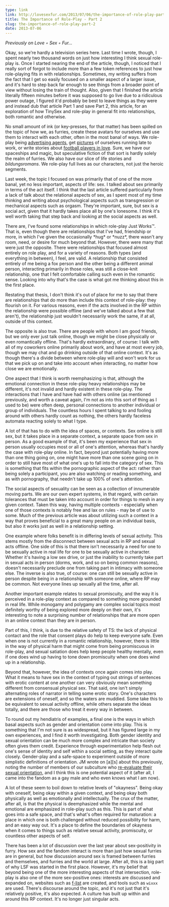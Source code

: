 ```yaml
---
type: link
link: http://lovesexfur.com/2013/07/06/the-importance-of-role-play-part-2/
title: The Importance of Role-Play - Part 2
slug: the-importance-of-role-play-part-2
date: 2013-07-06
---
```


*Previously on Love ◦ Sex ◦ Fur...*

Okay, so we're hardly a television series here.  Last time I wrote, though, I
spent nearly two thousand words on just how interesting I think sexual role-play
is.  Once I started nearing the end of the article, though, I noticed that I
really sort of forgot to include more than a few token references to just how
role-playing fits in with relationships.  Sometimes, my writing suffers from the
fact that I get so easily focused on a smaller aspect of a larger issue, and
it's hard to step back far enough to see things from a broader point of view
without losing the train of thought.  Also, given that I finished the article
literally fifteen minutes before it was supposed to go live due to a ridiculous
power outage, I figured it'd probably be best to leave things as they were and
instead dub that article Part 1 and save Part 2, this article, for an
exploration of how TinySex and role-play in general fit into relationships, both
romantic and otherwise.<!--more-->

No small amount of ink (or key-presses, for that matter) has been spilled on the
topic of how we, as furries, create these avatars for ourselves and use them to
interact with each other, often in the most banal of ways.  We role-play being
[advertising agents][2], get [pictures][1] of ourselves running late to work, or
write stories about [football players in love][3].  Sure, we have our spaceships
and magic, but speculative fiction of that sort is hardly solely the realm of
furries.  We also have our slice of life stories and *bildungsromans*.  We
role-play full lives as our characters, not just the heroic segments.

Last week, the topic I focused on was primarily that of one of the more banal,
yet no less important, aspects of life: sex.  I talked about sex primarily in
terms of the act itself.  I think that the last article suffered particularly
from a lack of talk about the relational aspects of sex, as I spent most of my
time thinking and writing about psychological aspects such as transgression or
mechanical aspects such as orgasm.  They're important, sure, but sex is a social
act, given that it hardly takes place all by one's lonesome.  I think it's well
worth taking that step back and looking at the social aspects as well.

There are, I've found some relationships in which role-play Just Works&trade;.
That is, even though there are relationships that I've had, friendship or more,
in which I've given the occasionally \*hug\* or \*nuzz\*, there wasn't any room,
need, or desire for much beyond that.  However, there were many that were just
the opposite.  There were relationships that focused almost entirely on role
play, and for a variety of reasons.  Both types (and everything in between), I
feel, are valid.  A relationship that consisted entirely of me being a fox
person and the other being a different animal person, interacting primarily in
those roles, was still a close-knit relationship, one that I felt comfortable
calling such even in the romantic sense.  Looking into why that's the case is
what got me thinking about this in the first place.

Restating that thesis, I don't think it's out of place for me to say that there
are relationships that do more than include this context of role-play: they
flourish on it.  For various reasons, even if the acts involved in the RP within
the relationship were possible offline (and we've talked about a few that
aren't), the relationship just wouldn't necessarily work the same, if at all,
outside of this context.  

The opposite is also true.  There are people with whom I am good friends, but we
only ever just talk online, though we might be close physically or even
romantically offline.  That's hardly extraordinary, of course: I talk with all
of my coworkers online primarily about work, and have at most every job, though
we may chat and go drinking outside of that online context.  It's as though
there's a divide between where role-play will and won't work for us that we pick
up on and take into account when interacting, no matter how close we are
emotionally.

One aspect that I think is worth reemphasizing is that, although the emotional
connection in these role-play heavy relationships may be different, it's not
invalid and hardly existent in these role-play.  The interactions that I have
and have had with others online (as mentioned previously, and worth a caveat
again, I'm not as into this sort of thing as I used to be) were often deep,
personal connections to another individual or group of individuals.  The
countless hours I spent talking to and fooling around with others hardly count
as nothing, the others hardly faceless automata reacting solely to what I type.

A lot of that has to do with the idea of spaces, or contexts.  Sex online is
still sex, but it takes place in a separate context, a separate space from sex
in person.  As a good example of that, it's been my experience that sex in
person usually occupies most or all of one's attention, whereas that's hardly
the case with role-play online.  In fact, beyond just potentially having more
than one thing going on, one might have more than one scene going on in order to
still have most of what one's up to fall into the category of sex.  This is
something that fits within the pornographic aspect of the act: rather than being
solely a participant, you are also watching or reading something, and as with
pornography, that needn't take up 100% of one's attention.

The social aspects of sexuality can be seen as a collection of innumerable
moving parts.  We are our own expert systems, in that regard, with certain
tolerances that must be taken into account in order for things to mesh in any
given context.  Taken this way, having multiple contexts - especially when one
of those contexts is notably free and lax on rules - may be of use to some. Much
of the previous article was about utilizing such a context in a way that proves
beneficial to a great many people on an individual basis, but also it works just
as well in a relationship setting.

One example where folks benefit is in differing levels of sexual activity.  This
stems mostly from the disconnect between sexual acts in RP and sexual acts
offline.  One side of this is that there isn't necessarily a need for one to be
sexually active in real life for one to be sexually active in character. Whether
it's having a low sex drive, or just the inability to currently take part in
sexual acts in person (dorms, work, and so on being common reasons), doesn't
necessarily preclude one from taking part in intimacy with someone else. The
inverse is also true, of course: one can still be sexually active in person
despite being in a relationship with someone online, where RP may be common. Not
everyone lines up sexually all the time, after all.

Another important example relates to sexual promiscuity, and the way it is
perceived in a role-play context as compared to something more grounded in real
life.  While monogamy and polygamy are complex social topics most definitely
worthy of being explored more deeply on their own, it's interesting to note a
surprising number of relationships that are more open in an online context than
they are in person.  

Part of this, I think, is due to the relative safety of TS: the lack of physical
contact and the role that consent plays do help to keep everyone safe.  Even
when one is not currently in a romantic relationship, however, there is little
in the way of physical harm that might come from being promiscuous in role-play,
and sexual satiation does help keep people healthy mentally, even if one does
wind up having to tone down promiscuity when one does wind up in a relationship.

Beyond that, however, the idea of contexts once again comes into play.  What it
means to have sex in the context of typing out strings of sentences with erotic
content at one another can very obviously mean something different from
consensual physical sex.  That said, one isn't simply alternating roles of
narrator in telling some erotic story. One's characters are extensions of
oneself, and so the waters are muddied.  Some take this to be equivalent to
sexual activity offline, while others separate the ideas totally, and there are
those who treat it every way in between.

To round out my hendiatris of examples, a final one is the ways in which basal
aspects such as gender and orientation come into play.  This is something that
I'm not sure is as widespread, but it has figured large in my own experiences,
and I find it worth investigating.  Both gender identity and sexual orientation
can be much more complex and intricate than society often gives them credit.
Experience through experimentation help flesh out one's sense of identity and
self within a social setting, as they interact quite closely. Gender-play and a
safe-space to experiment outside of more simplistic definitions of orientation.
JM wrote on \[a\]\[s\] about this previously, noting the number of members of
our subculture who [re-evaluate their sexual orientation][4], and I think this
is one potential aspect of it (after all, I came into the fandom as a gay male
and who even knows what I am now).

A lot of these seem to boil down to relative levels of "okayness".  Being okay
with oneself, being okay within a given context, and being okay both physically
as well as emotionally and intellectually.  The crux of the matter, after all,
is that the physical is deemphasized while the mental and emotional are
emphasized in role-play such as this.  This is part of what goes into a safe
space, and that's what's often required for maturation: a place in which one is
both challenged without reduced possibility for harm, and an easy way out.  It's
a place to define the boundaries of okayness when it comes to things such as
relative sexual activity, promiscuity, or countless other aspects of self.

There has been a lot of discussion over the last year about sex-positivity in
furry.  How sex and the fandom interact is more than just how sexual furries are
in general, but how discussion around sex is framed between furries and
themselves, and furries and the world at large.  After all, this is a big part
of why LSF was started in the first place.  However, it's my belief that beyond
being one of the more interesting aspects of that intersection, role-play is
also one of the more sex-positive ones: interests are discussed and expanded on,
websites such as [f-list][5] are created, and tools such as `wixxx` are used.
There's discourse around the topic, and it's not just that it's relatively
positive, it's also expected.  A culture has built up within and around this RP
context. It's no longer just singular acts.

[1]: http://www.furaffinity.net/view/9927219
[2]: http://characters.openfurry.org/description/19
[3]: http://www.kyellgold.com/books/oop.html
[4]: http://adjectivespecies.com/2012/03/19/re-evaluating-your-sexual-preference/
[5]: http://f-list.net
